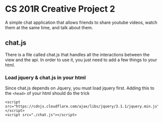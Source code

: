 # CS 201R Creative Project 2

A simple chat application that allows friends to share youtube videos, watch them at the same time, and talk about them.  

## chat.js
There is a file called chat.js that handles all the interactions between the view and the api.  In order to use it, you just need to add a few things to your html.  

### Load jquery & chat.js in your html
Since chat.js depends on Jquery, you must load jquery first.  Adding this to the `<head>` of your html should do the trick
    
    <script src="https://cdnjs.cloudflare.com/ajax/libs/jquery/3.1.1/jquery.min.js"></script>
    <script src="./chat.js"></script>
    
